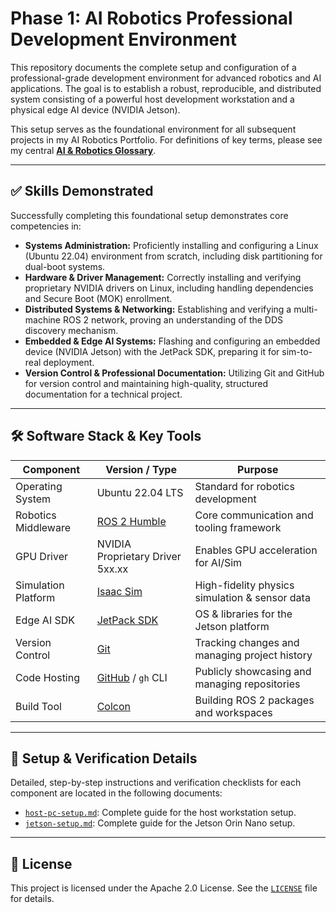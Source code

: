 # Phase 1: AI Robotics Professional Development Environment

This repository documents the complete setup and configuration of a professional-grade development environment for advanced robotics and AI applications. The goal is to establish a robust, reproducible, and distributed system consisting of a powerful host development workstation and a physical edge AI device (NVIDIA Jetson).

This setup serves as the foundational environment for all subsequent projects in my AI Robotics Portfolio. For definitions of key terms, please see my central **[AI & Robotics Glossary](https://github.com/YOUR_USERNAME/phase-0-robotics-glossary/blob/main/GLOSSARY.md)**.

---

## ✅ Skills Demonstrated

Successfully completing this foundational setup demonstrates core competencies in:

-   **Systems Administration:** Proficiently installing and configuring a Linux (Ubuntu 22.04) environment from scratch, including disk partitioning for dual-boot systems.
-   **Hardware & Driver Management:** Correctly installing and verifying proprietary NVIDIA drivers on Linux, including handling dependencies and Secure Boot (MOK) enrollment.
-   **Distributed Systems & Networking:** Establishing and verifying a multi-machine ROS 2 network, proving an understanding of the DDS discovery mechanism.
-   **Embedded & Edge AI Systems:** Flashing and configuring an embedded device (NVIDIA Jetson) with the JetPack SDK, preparing it for sim-to-real deployment.
-   **Version Control & Professional Documentation:** Utilizing Git and GitHub for version control and maintaining high-quality, structured documentation for a technical project.

---

## 🛠️ Software Stack & Key Tools

| Component             | Version / Type                   | Purpose                                    |
| --------------------- | -------------------------------- | ------------------------------------------ |
| Operating System      | Ubuntu 22.04 LTS                 | Standard for robotics development          |
| Robotics Middleware   | [ROS 2 Humble](https://github.com/YOUR_USERNAME/phase-0-robotics-glossary/blob/main/GLOSSARY.md#ros-ros-2) | Core communication and tooling framework   |
| GPU Driver            | NVIDIA Proprietary Driver 5xx.xx | Enables GPU acceleration for AI/Sim        |
| Simulation Platform   | [Isaac Sim](https://github.com/YOUR_USERNAME/phase-0-robotics-glossary/blob/main/GLOSSARY.md#isaac-sim) | High-fidelity physics simulation & sensor data |
| Edge AI SDK           | [JetPack SDK](https://github.com/YOUR_USERNAME/phase-0-robotics-glossary/blob/main/GLOSSARY.md#jetpack-sdk) | OS & libraries for the Jetson platform     |
| Version Control       | [Git](https://github.com/YOUR_USERNAME/phase-0-robotics-glossary/blob/main/GLOSSARY.md#git) | Tracking changes and managing project history |
| Code Hosting          | [GitHub](https://github.com/YOUR_USERNAME/phase-0-robotics-glossary/blob/main/GLOSSARY.md#github) / `gh` CLI | Publicly showcasing and managing repositories |
| Build Tool            | [Colcon](https://github.com/YOUR_USERNAME/phase-0-robotics-glossary/blob/main/GLOSSARY.md#colcon) | Building ROS 2 packages and workspaces     |

---

## 📝 Setup & Verification Details

Detailed, step-by-step instructions and verification checklists for each component are located in the following documents:

-   [`host-pc-setup.md`](./host-pc-setup.md): Complete guide for the host workstation setup.
-   [`jetson-setup.md`](./jetson-setup.md): Complete guide for the Jetson Orin Nano setup.

---

## 📜 License

This project is licensed under the Apache 2.0 License. See the [`LICENSE`](./LICENSE) file for details.